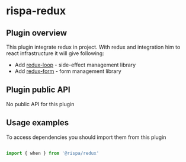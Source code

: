 # rispa-redux

## Plugin overview

  This plugin integrate redux in project. With redux and integration him to react infrastructure it will give following:
  * Add [redux-loop](https://github.com/redux-loop/redux-loop) - side-effect management library
  * Add [redux-form](https://redux-form.com/6.6.3/docs/api/) - form management library

## Plugin public API
  No public API for this plugin

## Usage examples 
  To access dependencies you should import them from this plugin 
  
```typescript

import { when } from '@rispa/redux'

```
